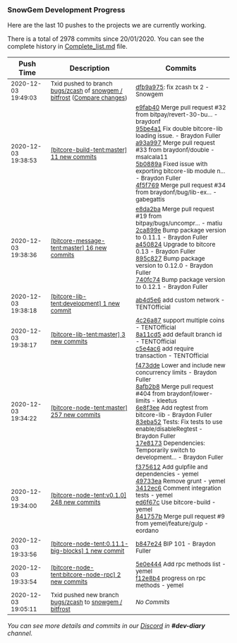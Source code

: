 
### SnowGem Development Progress

Here are the last 10 pushes to the projects we are currently working.

There is a total of 2978 commits since 20/01/2020. You can see the complete history in
 [Complete_list.md](Complete_list.md) file.

| Push Time | Description | Commits |
| --- | --- | --- |
| <sub>2020-12-03 19:49:03</sub> | <sub>Txid pushed to branch [bugs/zcash](https://gitlab.com/snowgem/bitfrost/commits/bugs/zcash) of [snowgem / bitfrost](https://gitlab.com/snowgem/bitfrost) ([Compare changes](https://gitlab.com/snowgem/bitfrost/compare/68864468996517ac1d34dd03931d08c244dcea30...dfb9a975b392312ced39ca997b6d9d1e217a5329))</sub> | <sub>[dfb9a975](https://gitlab.com/snowgem/bitfrost/-/commit/dfb9a975b392312ced39ca997b6d9d1e217a5329): fix zcash tx 2 - Snowgem</sub> |
| <sub>2020-12-03 19:38:53</sub> | <sub>[[bitcore-build-tent:master] 11 new commits](https://github.com/TENTOfficial/bitcore-build-tent/compare/e9fab401d5c5^...268485b0bee3)</sub> | <sub>[e9fab40](https://github.com/TENTOfficial/bitcore-build-tent/commit/e9fab401d5c5f4c0fc48592037a1a1178131b79b) Merge pull request #32 from bitpay/revert-30-bu... - braydonf<br>[95be4a1](https://github.com/TENTOfficial/bitcore-build-tent/commit/95be4a121326a25b92086d78765dc1c41d143b08) Fix double bitcore-lib loading issue. - Braydon Fuller<br>[a93a997](https://github.com/TENTOfficial/bitcore-build-tent/commit/a93a9970e3a0b3f948309730d4e4af5100dddf5a) Merge pull request #33 from braydonf/double - msalcala11<br>[5b0889a](https://github.com/TENTOfficial/bitcore-build-tent/commit/5b0889a043d65c989fad8f2f4657b72a0c4024fb) Fixed issue with exporting bitcore-lib module n... - Braydon Fuller<br>[4f5f769](https://github.com/TENTOfficial/bitcore-build-tent/commit/4f5f76918f07d81d673a16e9d381aa842a874d24) Merge pull request #34 from braydonf/bug/lib-ex... - gabegattis</sub> |
| <sub>2020-12-03 19:38:36</sub> | <sub>[[bitcore-message-tent:master] 16 new commits](https://github.com/TENTOfficial/bitcore-message-tent/compare/e8da2ba11cd0^...d3ec41ab6724)</sub> | <sub>[e8da2ba](https://github.com/TENTOfficial/bitcore-message-tent/commit/e8da2ba11cd0b589c27d4d0ab737a82487e16f56) Merge pull request #19 from bitpay/bugs/uncompr... - matiu<br>[2ca899e](https://github.com/TENTOfficial/bitcore-message-tent/commit/2ca899e6fce0e21c8cc2366f54a441941c9870b5) Bump package version to 0.11.1 - Braydon Fuller<br>[a450824](https://github.com/TENTOfficial/bitcore-message-tent/commit/a45082415deabd316ac1a3a14e6bac62e7a69f7b) Upgrade to bitcore 0.13 - Braydon Fuller<br>[895c827](https://github.com/TENTOfficial/bitcore-message-tent/commit/895c8277cd4ee656fb5b170ced1203a72d78eef0) Bump package version to 0.12.0 - Braydon Fuller<br>[740fc74](https://github.com/TENTOfficial/bitcore-message-tent/commit/740fc745464f80d9bff22f0ba796d2cec5a99c04) Bump package version to 0.12.1 - Braydon Fuller</sub> |
| <sub>2020-12-03 19:38:18</sub> | <sub>[[bitcore-lib-tent:development] 1 new commit](https://github.com/TENTOfficial/bitcore-lib-tent/commit/ab4d5e663349770223e52b6673058748e7d3cd0f)</sub> | <sub>[ab4d5e6](https://github.com/TENTOfficial/bitcore-lib-tent/commit/ab4d5e663349770223e52b6673058748e7d3cd0f) add custom network - TENTOfficial</sub> |
| <sub>2020-12-03 19:38:17</sub> | <sub>[[bitcore-lib-tent:master] 3 new commits](https://github.com/TENTOfficial/bitcore-lib-tent/compare/4c26a87f7805^...c5e4ac67db98)</sub> | <sub>[4c26a87](https://github.com/TENTOfficial/bitcore-lib-tent/commit/4c26a87f7805afa78b8af6e8bb4173a2ea188792) support multiple coins - TENTOfficial<br>[8a11cd5](https://github.com/TENTOfficial/bitcore-lib-tent/commit/8a11cd53a5124f7e986a47525c784a7e3833e5f2) add default branch id - TENTOfficial<br>[c5e4ac6](https://github.com/TENTOfficial/bitcore-lib-tent/commit/c5e4ac67db98624a2a6f468bebe7c62b5f7832cb) add require transaction - TENTOfficial</sub> |
| <sub>2020-12-03 19:34:22</sub> | <sub>[[bitcore-node-tent:master] 257 new commits](https://github.com/TENTOfficial/bitcore-node-tent/compare/f473ddeddde9^...085911ddf8d5)</sub> | <sub>[f473dde](https://github.com/TENTOfficial/bitcore-node-tent/commit/f473ddeddde934ee0095dc0b700f60abacd6391c) Lower and include new concurrency limits - Braydon Fuller<br>[8afb2b8](https://github.com/TENTOfficial/bitcore-node-tent/commit/8afb2b8669e63a8e71822a1d789a2f58adb54af3) Merge pull request #404 from braydonf/lower-limits - kleetus<br>[6e8f3ee](https://github.com/TENTOfficial/bitcore-node-tent/commit/6e8f3ee917115ce07493ebdce86a759be66c0ba1) Add regtest from bitcore-lib - Braydon Fuller<br>[83eba52](https://github.com/TENTOfficial/bitcore-node-tent/commit/83eba52657974574717f7f24c9d7aedfd07033c5) Tests: Fix tests to use enable/disableRegtest - Braydon Fuller<br>[17e8173](https://github.com/TENTOfficial/bitcore-node-tent/commit/17e8173d1456fc98830881b5def77d45e07abe03) Dependencies: Temporarily switch to development... - Braydon Fuller</sub> |
| <sub>2020-12-03 19:34:00</sub> | <sub>[[bitcore-node-tent:v0\.1\.0] 248 new commits](https://github.com/TENTOfficial/bitcore-node-tent/compare/f37561252139^...300086faeca6)</sub> | <sub>[f375612](https://github.com/TENTOfficial/bitcore-node-tent/commit/f37561252139e37e6c12811ff1bdf916ea7ef26c) Add gulpfile and dependencies - yemel<br>[49733ea](https://github.com/TENTOfficial/bitcore-node-tent/commit/49733ea5a808259f97800ebecb0f3e620aa543d8) Remove grunt - yemel<br>[3412ec6](https://github.com/TENTOfficial/bitcore-node-tent/commit/3412ec6d8fbe2002aad5155abe75b0b47ad84834) Comment integration tests - yemel<br>[ed6f67c](https://github.com/TENTOfficial/bitcore-node-tent/commit/ed6f67c43cf789a7a327086715cb477a61d85ee7) Use bitcore-build - yemel<br>[841757b](https://github.com/TENTOfficial/bitcore-node-tent/commit/841757bfa86308fa9066bd398d4972fbb3a3f31e) Merge pull request #9 from yemel/feature/gulp - eordano</sub> |
| <sub>2020-12-03 19:33:56</sub> | <sub>[[bitcore-node-tent:0\.11\.1\-big\-blocks] 1 new commit](https://github.com/TENTOfficial/bitcore-node-tent/commit/b847e24085e8cbdda10ba39f399804c7121bf582)</sub> | <sub>[b847e24](https://github.com/TENTOfficial/bitcore-node-tent/commit/b847e24085e8cbdda10ba39f399804c7121bf582) BIP 101 - Braydon Fuller</sub> |
| <sub>2020-12-03 19:33:54</sub> | <sub>[[bitcore-node-tent:bitcore\-node\-rpc] 2 new commits](https://github.com/TENTOfficial/bitcore-node-tent/compare/5e0e44440adf^...f12e8b4606ab)</sub> | <sub>[5e0e444](https://github.com/TENTOfficial/bitcore-node-tent/commit/5e0e44440adf22755239ebed6dfdd6dab2211ca7) Add rpc methods list - yemel<br>[f12e8b4](https://github.com/TENTOfficial/bitcore-node-tent/commit/f12e8b4606abad8cbd4e022aa50ff99f20986214) progress on rpc methods - yemel</sub> |
| <sub>2020-12-03 19:05:11</sub> | <sub>Txid pushed new branch [bugs/zcash](https://gitlab.com/snowgem/bitfrost/commits/bugs/zcash) to [snowgem / bitfrost](https://gitlab.com/snowgem/bitfrost)</sub> | <sub>_No Commits_</sub> |

_You can see more details and commits in our [Discord](https://discord.gg/zumGnbg) in **#dev-diary** channel._
